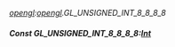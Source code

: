 _[opengl](../../modules/opengl/opengl-module.md):[opengl](../../modules/opengl/opengl-module.md).GL\_UNSIGNED\_INT\_8\_8\_8\_8_
##### Const GL\_UNSIGNED\_INT\_8\_8\_8\_8:[Int](../../modules/wonkey/wonkey-types-int.md)

